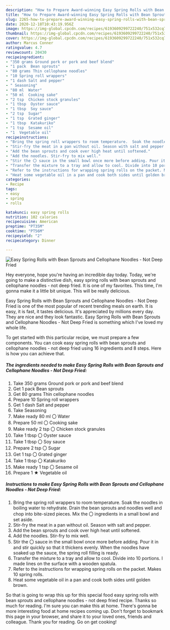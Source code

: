 ```yaml
---
description: "How to Prepare Award-winning Easy Spring Rolls with Bean Sprouts and Cellophane Noodles - Not Deep Fried"
title: "How to Prepare Award-winning Easy Spring Rolls with Bean Sprouts and Cellophane Noodles - Not Deep Fried"
slug: 2265-how-to-prepare-award-winning-easy-spring-rolls-with-bean-sprouts-and-cellophane-noodles-not-deep-fried
date: 2020-12-18T10:43:19.956Z
image: https://img-global.cpcdn.com/recipes/6193609299722240/751x532cq70/easy-spring-rolls-with-bean-sprouts-and-cellophane-noodles-not-deep-fried-recipe-main-photo.jpg
thumbnail: https://img-global.cpcdn.com/recipes/6193609299722240/751x532cq70/easy-spring-rolls-with-bean-sprouts-and-cellophane-noodles-not-deep-fried-recipe-main-photo.jpg
cover: https://img-global.cpcdn.com/recipes/6193609299722240/751x532cq70/easy-spring-rolls-with-bean-sprouts-and-cellophane-noodles-not-deep-fried-recipe-main-photo.jpg
author: Marcus Conner
ratingvalue: 4.7
reviewcount: 20430
recipeingredient:
- "350 grams Ground pork or pork and beef blend"
- "1 pack  Bean sprouts"
- "80 grams Thin cellophane noodles"
- "10 Spring roll wrappers"
- "1 dash Salt and pepper"
- " Seasoning"
- "80 ml  Water"
- "50 ml  Cooking sake"
- "2 tsp  Chicken stock granules"
- "1 tbsp  Oyster sauce"
- "1 tbsp  Soy sauce"
- "2 tsp  Sugar"
- "1 tsp  Grated ginger"
- "1 tbsp  Katakuriko"
- "1 tsp  Sesame oil"
- "1  Vegetable oil"
recipeinstructions:
- "Bring the spring roll wrappers to room temperature.  Soak the noodles in boiling water to rehydrate. Drain the bean sprouts and noodles well and chop into bite-sized pieces. Mix the 〇 ingredients in a small bowl and set aside."
- "Stir-fry the meat in a pan without oil. Season with salt and pepper."
- "Add the bean sprouts and cook over high heat until softened."
- "Add the noodles. Stir-fry to mix well."
- "Stir the 〇 sauce in the small bowl once more before adding. Pour it in and stir quickly so that it thickens evenly. When the noodles have soaked up the sauce, the spring roll filling is ready."
- "Transfer the mixture to a tray and allow to cool. Divide into 10 portions. I made lines on the surface with a wooden spatula."
- "Refer to the instructions for wrapping spring rolls on the packet. Makes 10 spring rolls."
- "Heat some vegetable oil in a pan and cook both sides until golden brown."
categories:
- Recipe
tags:
- easy
- spring
- rolls

katakunci: easy spring rolls 
nutrition: 102 calories
recipecuisine: American
preptime: "PT35M"
cooktime: "PT56M"
recipeyield: "2"
recipecategory: Dinner

---
```



![Easy Spring Rolls with Bean Sprouts and Cellophane Noodles - Not Deep Fried](https://img-global.cpcdn.com/recipes/6193609299722240/751x532cq70/easy-spring-rolls-with-bean-sprouts-and-cellophane-noodles-not-deep-fried-recipe-main-photo.jpg)

Hey everyone, hope you're having an incredible day today. Today, we're going to make a distinctive dish, easy spring rolls with bean sprouts and cellophane noodles - not deep fried. It is one of my favorites. This time, I'm gonna make it a little bit unique. This will be really delicious.

Easy Spring Rolls with Bean Sprouts and Cellophane Noodles - Not Deep Fried is one of the most popular of recent trending meals on earth. It is easy, it is fast, it tastes delicious. It's appreciated by millions every day. They are nice and they look fantastic. Easy Spring Rolls with Bean Sprouts and Cellophane Noodles - Not Deep Fried is something which I've loved my whole life.




To get started with this particular recipe, we must prepare a few components. You can cook easy spring rolls with bean sprouts and cellophane noodles - not deep fried using 16 ingredients and 8 steps. Here is how you can achieve that.

<!--inarticleads1-->

##### The ingredients needed to make Easy Spring Rolls with Bean Sprouts and Cellophane Noodles - Not Deep Fried:

1. Take 350 grams Ground pork or pork and beef blend
1. Get 1 pack  Bean sprouts
1. Get 80 grams Thin cellophane noodles
1. Prepare 10 Spring roll wrappers
1. Get 1 dash Salt and pepper
1. Take  Seasoning
1. Make ready 80 ml 〇 Water
1. Prepare 50 ml 〇 Cooking sake
1. Make ready 2 tsp 〇 Chicken stock granules
1. Take 1 tbsp 〇 Oyster sauce
1. Take 1 tbsp 〇 Soy sauce
1. Prepare 2 tsp 〇 Sugar
1. Get 1 tsp 〇 Grated ginger
1. Take 1 tbsp 〇 Katakuriko
1. Make ready 1 tsp 〇 Sesame oil
1. Prepare 1 ★ Vegetable oil




<!--inarticleads2-->

##### Instructions to make Easy Spring Rolls with Bean Sprouts and Cellophane Noodles - Not Deep Fried:

1. Bring the spring roll wrappers to room temperature.  Soak the noodles in boiling water to rehydrate. Drain the bean sprouts and noodles well and chop into bite-sized pieces. Mix the 〇 ingredients in a small bowl and set aside.
1. Stir-fry the meat in a pan without oil. Season with salt and pepper.
1. Add the bean sprouts and cook over high heat until softened.
1. Add the noodles. Stir-fry to mix well.
1. Stir the 〇 sauce in the small bowl once more before adding. Pour it in and stir quickly so that it thickens evenly. When the noodles have soaked up the sauce, the spring roll filling is ready.
1. Transfer the mixture to a tray and allow to cool. Divide into 10 portions. I made lines on the surface with a wooden spatula.
1. Refer to the instructions for wrapping spring rolls on the packet. Makes 10 spring rolls.
1. Heat some vegetable oil in a pan and cook both sides until golden brown.




So that is going to wrap this up for this special food easy spring rolls with bean sprouts and cellophane noodles - not deep fried recipe. Thanks so much for reading. I'm sure you can make this at home. There's gonna be more interesting food at home recipes coming up. Don't forget to bookmark this page in your browser, and share it to your loved ones, friends and colleague. Thank you for reading. Go on get cooking!
